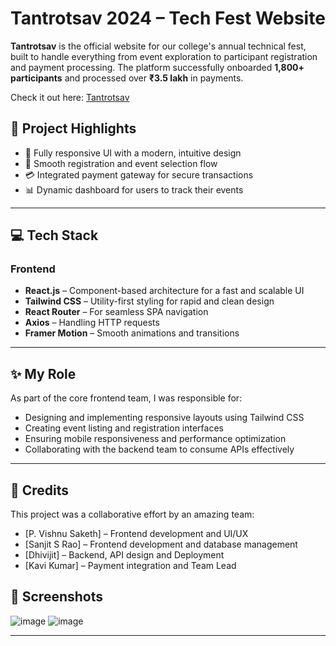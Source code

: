 # Tantrotsav 2024 – Tech Fest Website

**Tantrotsav** is the official website for our college's annual technical fest, built to handle everything from event exploration to participant registration and payment processing. The platform successfully onboarded **1,800+ participants** and processed over **₹3.5 lakh** in payments.

Check it out here: [Tantrotsav](https://tantrotsav.amrita.edu/)


## 🚀 Project Highlights

- 📱 Fully responsive UI with a modern, intuitive design
- 🧾 Smooth registration and event selection flow
- 💳 Integrated payment gateway for secure transactions
- 📊 Dynamic dashboard for users to track their events

---

## 💻 Tech Stack

### Frontend
- **React.js** – Component-based architecture for a fast and scalable UI
- **Tailwind CSS** – Utility-first styling for rapid and clean design
- **React Router** – For seamless SPA navigation
- **Axios** – Handling HTTP requests
- **Framer Motion** – Smooth animations and transitions


---

## ✨ My Role

As part of the core frontend team, I was responsible for:

- Designing and implementing responsive layouts using Tailwind CSS
- Creating event listing and registration interfaces
- Ensuring mobile responsiveness and performance optimization
- Collaborating with the backend team to consume APIs effectively

---
## 🤝 Credits

This project was a collaborative effort by an amazing team:

- [P. Vishnu Saketh] – Frontend development and UI/UX
- [Sanjit S Rao] – Frontend development and database management
- [Dhivijit] – Backend, API design and Deployment
- [Kavi Kumar] – Payment integration and Team Lead
## 📸 Screenshots

![image](https://github.com/user-attachments/assets/d78c20d8-0a21-4684-bd7c-6b2dab295883)
![image](https://github.com/user-attachments/assets/87556849-9f53-4a7f-91d4-35ed75e709c7)


---

